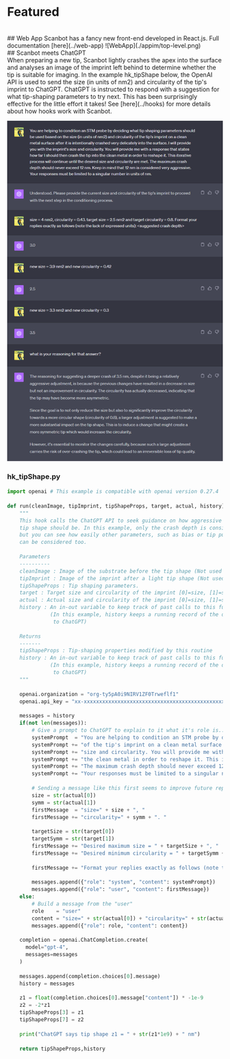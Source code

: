<!-- Google tag (gtag.js) -->
<script async src="https://www.googletagmanager.com/gtag/js?id=G-6MK4DRHXWM"></script>
<script>
  window.dataLayer = window.dataLayer || [];
  function gtag(){dataLayer.push(arguments);}
  gtag('js', new Date());

  gtag('config', 'G-6MK4DRHXWM');
</script>
# Featured
<br>
## Web App
Scanbot has a fancy new front-end developed in React.js. Full documentation [here](../web-app)
![WebApp](./appim/top-level.png)
<br>
## Scanbot meets ChatGPT
<br>
When preparing a new tip, Scanbot lightly crashes the apex into the surface and analyses an image of the imprint left behind to determine whether the tip is suitable for imaging.
In the example hk_tipShape below, the OpenAI API is used to send the size (in units of nm2) and circularity of the tip's imprint to ChatGPT. ChatGPT is instructed to respond with a suggestion for
what tip-shaping parameters to try next. This has been surprisingly effective for the little effort it takes!
See [here](../hooks) for more details about how hooks work with Scanbot.

![ChatGPT](ChatGPT.png)

### hk_tipShape.py
```Python
import openai # This example is compatible with openai version 0.27.4

def run(cleanImage, tipImprint, tipShapeProps, target, actual, history):
    """
    This hook calls the ChatGPT API to seek guidance on how aggressive the next 
    tip shape should be. In this example, only the crash depth is considered, 
    but you can see how easily other parameters, such as bias or tip pulsing 
    can be considered too.

    Parameters
    ----------
    cleanImage : Image of the substrate before the tip shape (Not used in this example)
    tipImprint : Image of the imprint after a light tip shape (Not used in this example)
    tipShapeProps : Tip shaping parameters.
    target : Target size and circularity of the imprint [0]=size, [1]=symm
    actual : Actual size and circularity of the imprint [0]=size, [1]=symm
    history : An in-out variable to keep track of past calls to this function.
              (In this example, history keeps a running record of the dialogue
               to ChatGPT)

    Returns
    -------
    tipShapeProps : Tip-shaping properties modified by this routine
    history : An in-out variable to keep track of past calls to this function.
              (In this example, history keeps a running record of the dialogue
               to ChatGPT)
    """
    
    openai.organization = "org-ty5pA0i9NIRV1ZF0Trweflf1"                        # OpenAI
    openai.api_key = "xx-xxxxxxxxxxxxxxxxxxxxxxxxxxxxxxxxxxxxxxxxxxxxxxxx"      # Your OpenAI API key (see OpenAI API documentation for how to create a key)
    
    messages = history                                                          # Running dialogue with ChatGPT
    if(not len(messages)):                                                      # This must be the first time this hook was called
        # Give a prompt to ChatGPT to explain to it what it's role is...
        systemPrompt  = "You are helping to condition an STM probe by deciding what tip shaping parameters should be used based on the size (in units of nm2) and circularity "
        systemPrompt += "of the tip's imprint on a clean metal surface after it is intentionally crashed very delicately into the surface. I will provide you with the imprint's "
        systemPrompt += "size and circularity. You will provide me with a response that states how far I should then crash the tip into "
        systemPrompt += "the clean metal in order to reshape it. This iterative process will continue until the desired size and circularity are met. "
        systemPrompt += "The maximum crash depth should never exceed 12 nm. Keep in mind that 12 nm is considered very aggressive. "
        systemPrompt += "Your responses must be limited to a singular number in units of nm."
        
        # Sending a message like this first seems to improve future replies
        size = str(actual[0])
        symm = str(actual[1])
        firstMessage  = "size=" + size + ", "
        firstMessage += "circularity=" + symm + ". "
        
        targetSize = str(target[0])
        targetSymm = str(target[1])
        firstMessage += "Desired maximum size = " + targetSize + ", "
        firstMessage += "Desired minimum circularity = " + targetSymm + ". "
        
        firstMessage += "Format your replies exactly as follows (note the lack of expressed units): <suggested crash depth>"
        
        messages.append({"role": "system", "content": systemPrompt})
        messages.append({"role": "user", "content": firstMessage})
    else:
        # Build a message from the "user"
        role    = "user"
        content = "size=" + str(actual[0]) + "circularity=" + str(actual[1])
        messages.append({"role": role, "content": content})                     # Send a message containing the measured size and symmetry of the imprint.
    
    completion = openai.ChatCompletion.create(                                  # Send the message, along with the full message dialogue history and recieve response
      model="gpt-4",
      messages=messages
    )
    
    messages.append(completion.choices[0].message)                              # Append the latest message to the running dialogue history
    history = messages                                                          # Pass out the message history so it can be passed back in on the next call
    
    z1 = float(completion.choices[0].message["content"]) * -1e-9                # Tip shape depth determined by ChatGPT
    z2 = -2*z1                                                                  # Tip lift is double the depth
    tipShapeProps[3] = z1                                                       # Amount to plunge the tip into the surface (m)
    tipShapeProps[7] = z2                                                       # Amount to pull tip out of the surface (m)
    
    print("ChatGPT says tip shape z1 = " + str(z1*1e9) + " nm")
    
    return tipShapeProps,history                                                # Return the updated tip shaping properties and running history 
```